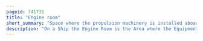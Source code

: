 ```yaml
---
pageid: 741731
title: "Engine room"
short_summary: "Space where the propulsion machinery is installed aboard a ship"
description: "On a Ship the Engine Room is the Area where the Equipment for marine Propulsion is located. The Engine Room is usually the largest physical Compartment of the Machinery Space. It Houses the Vessel's prime Mover, usually some Variations of a Heat Engine. On some Ships there may be more than one Engine Room such as Forward and Aft or Port or Starboard Engine Rooms or may be simply numbered. To increase a Vessel's Safety and Chances of surviving Damage, the Machinery necessary for the Ship's Operation may be segregated into various Spaces."
---
```

